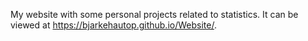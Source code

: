 My website with some personal projects related to statistics. It can be viewed at https://bjarkehautop.github.io/Website/.

